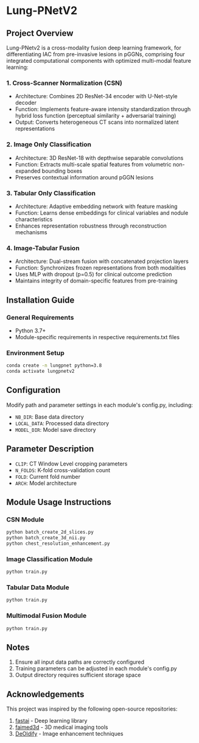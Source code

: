 # Lung-PNetV2



## Project Overview
Lung-PNetv2 is a cross-modality fusion deep learning framework, for differentiating IAC from pre-invasive lesions in pGGNs, comprising four integrated computational components with optimized multi-modal feature learning:

### 1. Cross-Scanner Normalization (CSN)
- Architecture: Combines 2D ResNet-34 encoder with U-Net-style decoder
- Function: Implements feature-aware intensity standardization through hybrid loss function (perceptual similarity + adversarial training)
- Output: Converts heterogeneous CT scans into normalized latent representations


### 2. Image Only Classification
- Architecture: 3D ResNet-18 with depthwise separable convolutions
- Function: Extracts multi-scale spatial features from volumetric non-expanded bounding boxes
- Preserves contextual information around pGGN lesions


### 3. Tabular Only Classification
- Architecture: Adaptive embedding network with feature masking
- Function: Learns dense embeddings for clinical variables and nodule characteristics
- Enhances representation robustness through reconstruction mechanisms


### 4. Image-Tabular Fusion
- Architecture: Dual-stream fusion with concatenated projection layers
- Function: Synchronizes frozen representations from both modalities
- Uses MLP with dropout (p=0.5) for clinical outcome prediction
- Maintains integrity of domain-specific features from pre-training


## Installation Guide

### General Requirements
- Python 3.7+
- Module-specific requirements in respective requirements.txt files

### Environment Setup
```bash
conda create -n lungpnet python=3.8
conda activate lungpnetv2
```

## Configuration
Modify path and parameter settings in each module's config.py, including:
- `NB_DIR`: Base data directory
- `LOCAL_DATA`: Processed data directory
- `MODEL_DIR`: Model save directory

## Parameter Description
- `CLIP`: CT Window Level cropping parameters
- `N_FOLDS`: K-fold cross-validation count
- `FOLD`: Current fold number
- `ARCH`: Model architecture

## Module Usage Instructions

### CSN Module
```bash
python batch_create_2d_slices.py
python batch_create_3d_nii.py
python chest_resolution_enhancement.py
```

### Image Classification Module
```bash
python train.py
```

### Tabular Data Module
```bash
python train.py
```

### Multimodal Fusion Module
```bash
python train.py
```

## Notes
1. Ensure all input data paths are correctly configured
2. Training parameters can be adjusted in each module's config.py
3. Output directory requires sufficient storage space

## Acknowledgements
This project was inspired by the following open-source repositories:
1. [fastai](https://github.com/fastai/fastai) - Deep learning library
2. [faimed3d](https://github.com/kbressem/faimed3d) - 3D medical imaging tools
3. [DeOldify](https://github.com/jantic/DeOldify) - Image enhancement techniques

